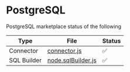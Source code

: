 # PostgreSQL

PostgreSQL marketplace status of the following

| Type | File | Status |
|--|--|--|
| Connector | [connector.js](./connector.js) | ✅ |
| SQL Builder | [node.sqlBuilder.js](./node.sqlBuilder.js) | ✅ |